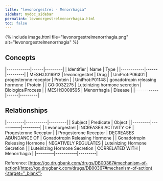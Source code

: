 ```yaml
---
title: "levonorgestrel - Menorrhagia"
sidebar: mydoc_sidebar
permalink: levonorgestrelmenorrhagia.html
toc: false 
---
```


{% include image.html file="levonorgestrelmenorrhagia.png" alt="levonorgestrelmenorrhagia" %}

## Concepts

|------------|------|---------|
| Identifier | Name | Type    |
|------------|------|---------|
| MESH:D016912 | levonorgestrel | Drug |
| UniProt:P06401 | progesterone receptor | Protein |
| UniProt:P01148 | gonadotropin releasing hormone | Protein |
| GO:0032275 | Luteinizing hormone secretion | BiologicalProcess |
| MESH:D008595 | Menorrhagia | Disease |
|------------|------|---------|

## Relationships

|---------|-----------|---------|
| Subject | Predicate | Object  |
|---------|-----------|---------|
| Levonorgestrel | INCREASES ACTIVITY OF | Progesterone Receptor |
| Progesterone Receptor | DECREASES ABUNDANCE OF | Gonadotropin Releasing Hormone |
| Gonadotropin Releasing Hormone | NEGATIVELY REGULATES | Luteinizing Hormone Secretion |
| Luteinizing Hormone Secretion | CORRELATED WITH | Menorrhagia |
|---------|-----------|---------|

Reference: [https://go.drugbank.com/drugs/DB00367#mechanism-of-action](https://go.drugbank.com/drugs/DB00367#mechanism-of-action){:target="_blank"}